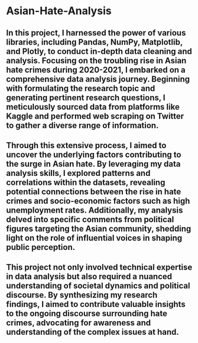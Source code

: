 # Asian-Hate-Analysis

## In this project, I harnessed the power of various libraries, including Pandas, NumPy, Matplotlib, and Plotly, to conduct in-depth data cleaning and analysis. Focusing on the troubling rise in Asian hate crimes during 2020-2021, I embarked on a comprehensive data analysis journey. Beginning with formulating the research topic and generating pertinent research questions, I meticulously sourced data from platforms like Kaggle and performed web scraping on Twitter to gather a diverse range of information.

## Through this extensive process, I aimed to uncover the underlying factors contributing to the surge in Asian hate. By leveraging my data analysis skills, I explored patterns and correlations within the datasets, revealing potential connections between the rise in hate crimes and socio-economic factors such as high unemployment rates. Additionally, my analysis delved into specific comments from political figures targeting the Asian community, shedding light on the role of influential voices in shaping public perception.

## This project not only involved technical expertise in data analysis but also required a nuanced understanding of societal dynamics and political discourse. By synthesizing my research findings, I aimed to contribute valuable insights to the ongoing discourse surrounding hate crimes, advocating for awareness and understanding of the complex issues at hand.




